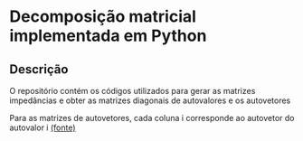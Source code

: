 # Decomposição matricial implementada em Python

## Descrição 
O repositório contém os códigos utilizados para gerar as matrizes impedâncias e obter as matrizes diagonais de autovalores e os autovetores

Para as matrizes de autovetores, cada coluna i corresponde ao autovetor do autovalor i [(fonte)](https://numpy.org/doc/2.1/reference/generated/numpy.linalg.eig.html)